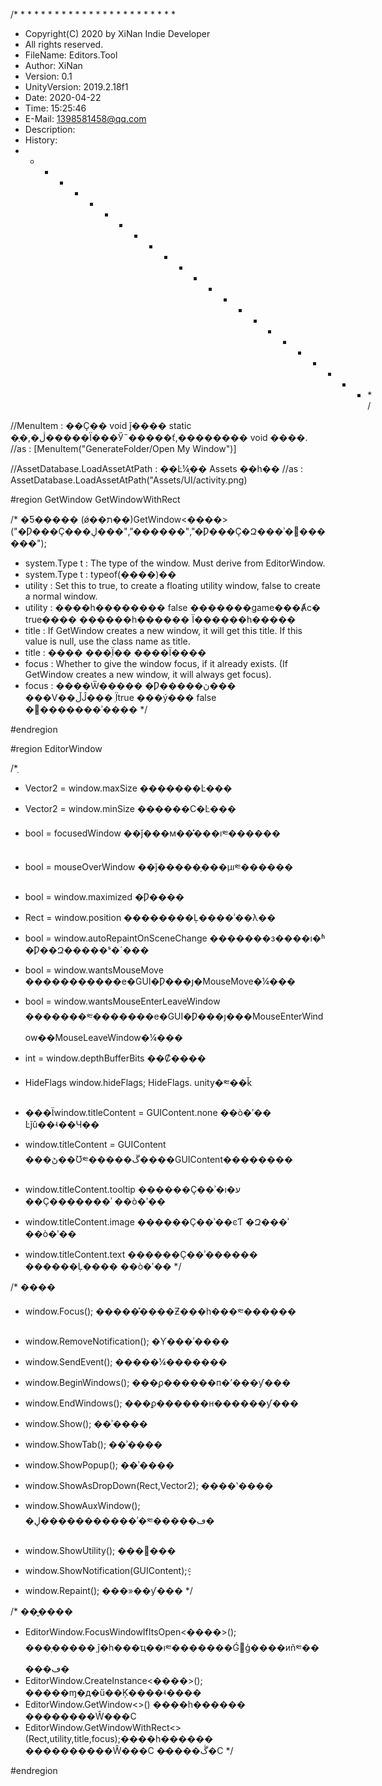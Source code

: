 /* * * * * * * * * * * * * * * * * * * * * * * *
* Copyright(C) 2020 by XiNan Indie Developer
* All rights reserved.
* FileName:         Editors.Tool
* Author:           XiNan
* Version:          0.1
* UnityVersion:     2019.2.18f1
* Date:             2020-04-22
* Time:             15:25:46
* E-Mail:           1398581458@qq.com
* Description:
* History:
* * * * * * * * * * * * * * * * * * * * * * * * */

//MenuItem : ��Ҫ�� void ǰ���� static �ֶ�,�ڷ�����Ϊ���Ӳ˵�����ť,�������� void ����.
//as : [MenuItem("GenerateFolder/Open My Window")]

//AssetDatabase.LoadAssetAtPath : ��Ŀ¼ָ�� Assets ��һ��
//as : AssetDatabase.LoadAssetAtPath<Sprite>("Assets/UI/activity.png)

#region GetWindow GetWindowWithRect

/* �Ƽ����� (ǿ��ת��)GetWindow<����>("�Ƿ���Ҫ���ڸ���","������","�Ƿ���Ҫ�Զ���ʾ�򿪴������");
 * system.Type t : The type of the window. Must derive from EditorWindow.
 * system.Type t : typeof(����)��
 * utility : Set this to true, to create a floating utility window, false to create a normal window.
 * utility : ����һ�������� false �������game���Ⱥϲ� true���� ������һ������ Ϊ������һ�����
 * title : If GetWindow creates a new window, it will get this title. If this value is null, use the class name as title.
 * title : ���� ���ֵΪ�� ����Ϊ����
 * focus : Whether to give the window focus, if it already exists. (If GetWindow creates a new window, it will always get focus).
 * focus : ����Ѿ����� �Ƿ�����ڽ��� ���Ѵ��ڵĴ��� ֵΪtrue ���ý��� false �򲻻�������ʾ����
*/

#endregion

#region EditorWindow

/* ֵ
 * Vector2 = window.maxSize                    �������Ŀ���
 * Vector2 = window.minSize                    ������С�Ŀ���
 * bool    = focusedWindow                     ��ǰ���м��̽���ı༭������
 * bool    = mouseOverWindow                   ��ǰ�����ָ���µı༭������

 * bool    = window.maximized                  �Ƿ����
 * Rect    = window.position                   ��������Ļ����ʾ��λ��
 * bool    = window.autoRepaintOnSceneChange   �������з����ı�ʱ �Ƿ��Զ�����ˢ�´���
 * bool    = window.wantsMouseMove             �����������е�GUI�Ƿ���յ�MouseMove�¼���
 * bool    = window.wantsMouseEnterLeaveWindow �������༭�������е�GUI�Ƿ���յ���MouseEnterWindow��MouseLeaveWindow�¼���
 * int     = window.depthBufferBits            ��Ȼ����
 * HideFlags window.hideFlags;                 HideFlags. unity�༭��ǩ

 * ���Ϊwindow.titleContent = GUIContent.none ��ò�ʹ�� Ŀǰû��ʵ��Ч��
 * window.titleContent = GUIContent            ���ڻ��Ʊ༭�����ڱ����GUIContent��������
 * window.titleContent.tooltip                 ������Ҫ��ʾ�ı�ע ��Ҫ�������ʾ ��ò�ʹ��
 * window.titleContent.image                   ������Ҫ��ʾ��ͼƬ �Զ���ʾ ��ò�ʹ��
 * window.titleContent.text                    ������Ҫ��ʾ������ ������Ļ���� ��ò�ʹ��
*/

/* ����
 * window.Focus();                             �����̽����Ƶ���һ���༭������
 * window.RemoveNotification();                �Ƴ���ʾ����
 * window.SendEvent();                         �����¼�������

 * window.BeginWindows();                      ���ϼ������п�ʼ���ƴ���
 * window.EndWindows();                        ���ϼ������н������ƴ���

 * window.Show();                              ��ʾ����
 * window.ShowTab();                           ��ʾ����
 * window.ShowPopup();                         ��ʾ����
 * window.ShowAsDropDown(Rect,Vector2);        ����ʽ����
 * window.ShowAuxWindow();                     �ڸ�����������ʾ�༭�����ڡ�
 * window.ShowUtility();                       ���򻯴���
 * window.ShowNotification(GUIContent);        ֪ͨ

 * window.Repaint();                           ���»��ƴ���
*/

/* ��̬����
 * EditorWindow.FocusWindowIfItsOpen<����>();                 ���ָ�����͵ĵ�һ���ҵ��ı༭�������Ǵ򿪵ģ����иñ༭�����ڡ�
 * EditorWindow.CreateInstance<����>();                       �����ɱ�д�ű��Ķ����ʵ����
 * EditorWindow.GetWindow<>()                                 ����һ������ ��������Ŵ���С
 * EditorWindow.GetWindowWithRect<>(Rect,utility,title,focus);����һ������ ����������Ŵ���С �̶����ڴ�С
*/

#endregion

